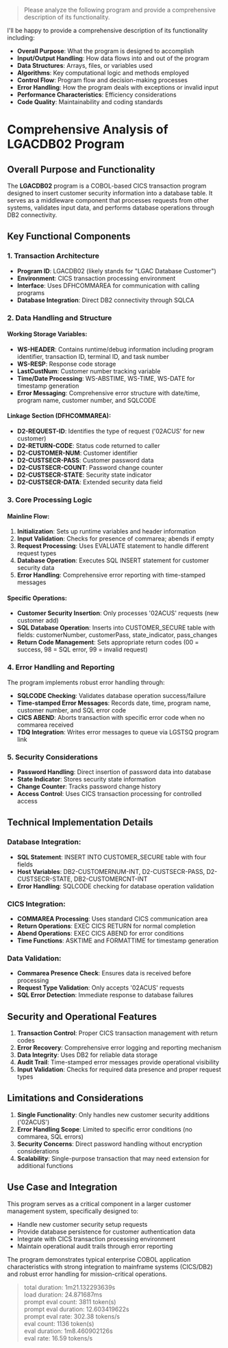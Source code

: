 >Please analyze the following program and provide a comprehensive description of its functionality.

I'll be happy to provide a comprehensive description of its functionality including:

- **Overall Purpose**: What the program is designed to accomplish
- **Input/Output Handling**: How data flows into and out of the program
- **Data Structures**: Arrays, files, or variables used
- **Algorithms**: Key computational logic and methods employed
- **Control Flow**: Program flow and decision-making processes
- **Error Handling**: How the program deals with exceptions or invalid input
- **Performance Characteristics**: Efficiency considerations
- **Code Quality**: Maintainability and coding standards

# Comprehensive Analysis of LGACDB02 Program

## Overall Purpose and Functionality

The **LGACDB02** program is a COBOL-based CICS transaction program designed to insert customer security information into a database 
table. It serves as a middleware component that processes requests from other systems, validates input data, and performs database 
operations through DB2 connectivity.

## Key Functional Components

### 1. **Transaction Architecture**
- **Program ID**: LGACDB02 (likely stands for "LGAC Database Customer")
- **Environment**: CICS transaction processing environment
- **Interface**: Uses DFHCOMMAREA for communication with calling programs
- **Database Integration**: Direct DB2 connectivity through SQLCA

### 2. **Data Handling and Structure**

#### Working Storage Variables:
- **WS-HEADER**: Contains runtime/debug information including program identifier, transaction ID, terminal ID, and task number
- **WS-RESP**: Response code storage
- **LastCustNum**: Customer number tracking variable
- **Time/Date Processing**: WS-ABSTIME, WS-TIME, WS-DATE for timestamp generation
- **Error Messaging**: Comprehensive error structure with date/time, program name, customer number, and SQLCODE

#### Linkage Section (DFHCOMMAREA):
- **D2-REQUEST-ID**: Identifies the type of request ('02ACUS' for new customer)
- **D2-RETURN-CODE**: Status code returned to caller
- **D2-CUSTOMER-NUM**: Customer identifier
- **D2-CUSTSECR-PASS**: Customer password data
- **D2-CUSTSECR-COUNT**: Password change counter
- **D2-CUSTSECR-STATE**: Security state indicator
- **D2-CUSTSECR-DATA**: Extended security data field

### 3. **Core Processing Logic**

#### Mainline Flow:
1. **Initialization**: Sets up runtime variables and header information
2. **Input Validation**: Checks for presence of commarea; abends if empty
3. **Request Processing**: Uses EVALUATE statement to handle different request types
4. **Database Operation**: Executes SQL INSERT statement for customer security data
5. **Error Handling**: Comprehensive error reporting with time-stamped messages

#### Specific Operations:
- **Customer Security Insertion**: Only processes '02ACUS' requests (new customer add)
- **SQL Database Operation**: Inserts into CUSTOMER_SECURE table with fields: customerNumber, customerPass, state_indicator, 
pass_changes
- **Return Code Management**: Sets appropriate return codes (00 = success, 98 = SQL error, 99 = invalid request)

### 4. **Error Handling and Reporting**

The program implements robust error handling through:
- **SQLCODE Checking**: Validates database operation success/failure
- **Time-stamped Error Messages**: Records date, time, program name, customer number, and SQL error code
- **CICS ABEND**: Aborts transaction with specific error code when no commarea received
- **TDQ Integration**: Writes error messages to queue via LGSTSQ program link

### 5. **Security Considerations**

- **Password Handling**: Direct insertion of password data into database
- **State Indicator**: Stores security state information
- **Change Counter**: Tracks password change history
- **Access Control**: Uses CICS transaction processing for controlled access

## Technical Implementation Details

### Database Integration:
- **SQL Statement**: INSERT INTO CUSTOMER_SECURE table with four fields
- **Host Variables**: DB2-CUSTOMERNUM-INT, D2-CUSTSECR-PASS, D2-CUSTSECR-STATE, DB2-CUSTOMERCNT-INT
- **Error Handling**: SQLCODE checking for database operation validation

### CICS Integration:
- **COMMAREA Processing**: Uses standard CICS communication area
- **Return Operations**: EXEC CICS RETURN for normal completion
- **Abend Operations**: EXEC CICS ABEND for error conditions
- **Time Functions**: ASKTIME and FORMATTIME for timestamp generation

### Data Validation:
- **Commarea Presence Check**: Ensures data is received before processing
- **Request Type Validation**: Only accepts '02ACUS' requests
- **SQL Error Detection**: Immediate response to database failures

## Security and Operational Features

1. **Transaction Control**: Proper CICS transaction management with return codes
2. **Error Recovery**: Comprehensive error logging and reporting mechanism
3. **Data Integrity**: Uses DB2 for reliable data storage
4. **Audit Trail**: Time-stamped error messages provide operational visibility
5. **Input Validation**: Checks for required data presence and proper request types

## Limitations and Considerations

1. **Single Functionality**: Only handles new customer security additions ('02ACUS')
2. **Error Handling Scope**: Limited to specific error conditions (no commarea, SQL errors)
3. **Security Concerns**: Direct password handling without encryption considerations
4. **Scalability**: Single-purpose transaction that may need extension for additional functions

## Use Case and Integration

This program serves as a critical component in a larger customer management system, specifically designed to:
- Handle new customer security setup requests
- Provide database persistence for customer authentication data
- Integrate with CICS transaction processing environment
- Maintain operational audit trails through error reporting

The program demonstrates typical enterprise COBOL application characteristics with strong integration to mainframe systems (CICS/DB2) 
and robust error handling for mission-critical operations.

> total duration:       1m21.132293639s  
load duration:        24.871687ms  
prompt eval count:    3811 token(s)  
prompt eval duration: 12.603419622s  
prompt eval rate:     302.38 tokens/s  
eval count:           1136 token(s)  
eval duration:        1m8.460902126s  
eval rate:            16.59 tokens/s  
